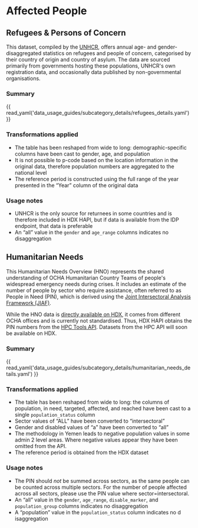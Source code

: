 # Affected People

## Refugees & Persons of Concern <a id=”refugees”></a>

This dataset, compiled by the [UNHCR](https://www.unhcr.org/), offers annual
age- and gender-disaggregated statistics on refugees and people of concern,
categorised by their country of origin and country of asylum. The data are
sourced primarily from governments hosting these populations, UNHCR's own
registration data, and occasionally data published by non-governmental
organisations.

### Summary

{{ read_yaml('data_usage_guides/subcategory_details/refugees_details.yaml') }}

### Transformations applied

* The table has been reshaped from wide to long: demographic-specific columns
  have been cast to gender, age, and population
* It is not possible to p-code based on the location information in the
  original data, therefore population numbers are aggregated to the national
  level
* The reference period is constructed using the full range of the year
  presented in the “Year” column of the original data

### Usage notes

* UNHCR is the only source for returnees in some countries and is therefore
  included in HDX HAPI, but if data is available from the IDP endpoint, that
  data is preferable
* An “all” value in the `gender` and `age_range` columns indicates no
  disaggregation

## Humanitarian Needs <a id=”humanitarian-needs”></a>

This Humanitarian Needs Overview (HNO) represents the shared understanding of
OCHA Humanitarian Country Teams of people's widespread emergency needs during
crises. It includes an estimate of the number of people by sector who require
assistance, often referred to as People in Need (PIN), which is derived using
the [Joint Intersectoral Analysis Framework (JIAF)](https://www.jiaf.info/).

While the HNO data is
[directly available on HDX](https://data.humdata.org/dataset/?dataseries_name=Humanitarian+Needs+Overview),
it comes from different OCHA offices and is currently not standardised. Thus,
HDX HAPI obtains the PIN numbers from the
[HPC Tools API](https://api.hpc.tools/docs/v1/).
Datasets from the HPC API will soon be available on HDX.

### Summary

{{ read_yaml('data_usage_guides/subcategory_details/humanitarian_needs_details.yaml') }}

### Transformations applied

* The table has been reshaped from wide to long: the columns of population, in
  need, targeted, affected, and reached have been cast to a single
  `population_status` column
* Sector values of “ALL” have been converted to “intersectoral”
* Gender and disabled values of “a” have been converted to “all”
* The methodology in Yemen leads to negative population values in some admin 2
  level areas. Where negative values appear they have been omitted from the API.
* The reference period is obtained from the HDX dataset

### Usage notes

* The PIN should *not* be summed across sectors, as the same people can be
  counted across multiple sectors. For the number of people affected across all
  sectors, please use the PIN value where sector=intersectoral.
* An “all” value in the `gender`, `age_range`, `disable_marker`, and
 `population_group` columns indicates no disaggregation
* A “population” value in the `population_status` column indicates no d
  isaggregation
